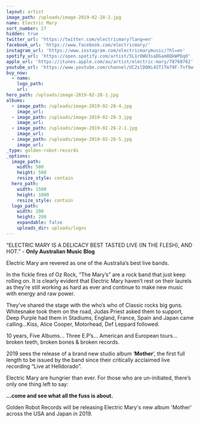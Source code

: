 ```yaml
---
layout: artist
image_path: /uploads/image-2019-02-28-2.jpg
name: Electric Mary
sort_number: 27
hidden: true
twitter_url: 'https://twitter.com/electricmary?lang=en'
facebook_url: 'https://www.facebook.com/electricmary/'
instagram_url: 'https://www.instagram.com/electricmarymusic/?hl=en'
spotify_url: 'https://open.spotify.com/artist/5L1rOWU3saDGam8QkWPDqO'
apple_url: 'https://itunes.apple.com/au/artist/electric-mary/78760762'
youtube_url: 'https://www.youtube.com/channel/UC2slDQNi4ST1Tm79F-Tnf9w'
buy_now:
  - name:
    logo_path:
    url:
hero_path: /uploads/image-2019-02-28-1.jpg
albums:
  - image_path: /uploads/image-2019-02-28-4.jpg
    image_url:
  - image_path: /uploads/image-2019-02-28-3.jpg
    image_url:
  - image_path: /uploads/image-2019-02-28-2-1.jpg
    image_url:
  - image_path: /uploads/image-2019-02-28-5.jpg
    image_url:
_type: golden-robot-records
_options:
  image_path:
    width: 500
    height: 500
    resize_style: contain
  hero_path:
    width: 1500
    height: 1000
    resize_style: contain
  logo_path:
    width: 200
    height: 200
    expandable: false
    uploads_dir: uploads/logos
---
```


“ELECTRIC MARY IS A DELICACY BEST TASTED LIVE (IN THE FLESH), AND HOT.” - **Only Australian Music Blog**

Electric Mary are revered as one of the Australia’s best live bands.

In the fickle fires of Oz Rock, “The Mary’s” are a rock band that just keep rolling on. It is clearly evident that Electric Mary haven’t rest on their laurels as they’re still working as hard as ever and continue to make new music with energy and raw power.

They’ve shared the stage with the who’s who of Classic rocks big guns. Whitesnake took them on the road, Judas Priest asked them to support, Deep Purple had them in Stadiums, England, France, Spain and Japan came calling…Kiss, Alice Cooper, Motorhead, Def Leppard followed.

10 years, Five Albums… Three E.P’s… American and European tours… broken teeth, broken bones & broken records.

2019 sees the release of a brand new studio album ‘**Mother**‘, the first full length to be issued by the band since their critically acclaimed live recording “Live at Helldorado”.

Electric Mary are hungrier than ever. For those who are un-initiated, there’s only one thing left to say:

**…come and see what all the fuss is about.**

Golden Robot Records will be releasing Electric Mary's new album 'Mother' across the USA and Japan in 2019.